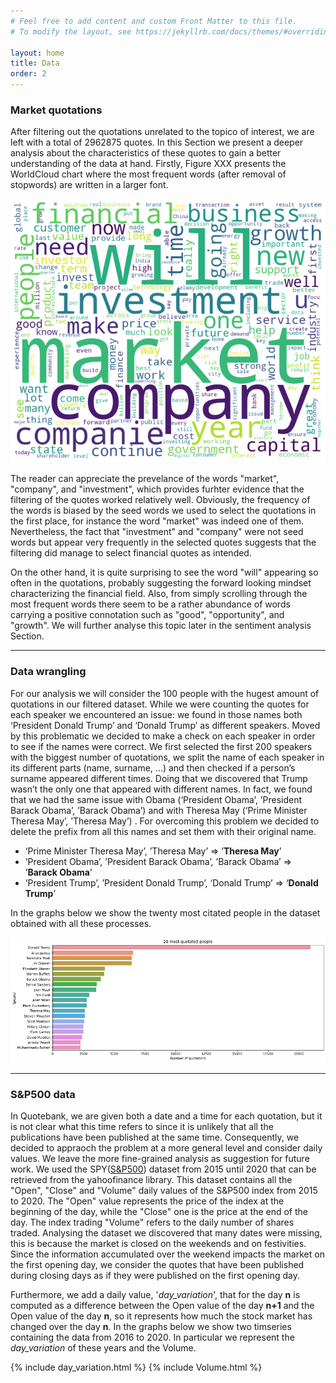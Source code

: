 ```yaml
---
# Feel free to add content and custom Front Matter to this file.
# To modify the layout, see https://jekyllrb.com/docs/themes/#overriding-theme-defaults

layout: home
title: Data
order: 2
---
```

### Market quotations
After filtering out the quotations unrelated to the topico of interest, we are left with a total of 2962875 quotes. In this Section we present a deeper analysis about the characteristics of these quotes to gain a better understanding of the data at hand. Firstly, Figure XXX presents the WorldCloud chart where the most frequent words (after removal of stopwords) are written in a larger font. 

![WordCloud chart of word frequency](./images/WordCloud.png "WordCloud chart")

The reader can appreciate the prevelance of the words "market", "company", and "investment", which provides furhter evidence that the filtering of the quotes worked relatively well. Obviously, the frequency of the words is biased by the seed words we used to select the quotations in the first place, for instance the word "market" was indeed one of them. Nevertheless, the fact that "investment" and "company" were not seed words but appear very frequently in the selected quotes suggests that the filtering did manage to select financial quotes as intended. 

On the other hand, it is quite surprising to see the word "will" appearing so often in the quotations, probably suggesting the forward looking mindset characterizing the financial field. Also, from simply scrolling through the most frequent words there seem to be a rather abundance of words carrying a positive connotation such as "good", "opportunity", and "growth". We will further analyse this topic later in the sentiment analysis Section. 

---

### Data wrangling
For our analysis we will consider the 100 people with the hugest amount of quotations in our filtered dataset. While we were counting the quotes for each speaker we encountered an issue: we found in those names both ‘President Donald Trump’ and ‘Donald Trump’ as different speakers. Moved by this problematic we decided to make a check on each speaker in order to see if the names were correct. We first selected the first 200 speakers with the biggest number of quotations, we split the name of each speaker in its different parts (name, surname, …) and then checked if a person’s surname appeared different times. Doing that we discovered that Trump wasn’t the only one that appeared with different names. In fact, we found that we had the same issue with Obama (‘President Obama’, ’President Barack Obama’, ’Barack Obama’) and with Theresa May (‘Prime Minister Theresa May’, ’Theresa May’) . For overcoming this problem we decided to delete the prefix from all this names and set them with their original name.
-	‘Prime Minister Theresa May’, ’Theresa May’ =>  ’__Theresa May__’
-	‘President Obama’, ’President Barack Obama’, ’Barack Obama’ =>  ’__Barack Obama__’
-	‘President Trump’, ’President Donald Trump’, ‘Donald Trump’ =>  ‘__Donald Trump__’


In the graphs below we show the twenty most citated people in the dataset obtained with all these processes.

![20 most quotated people](./images/data.png "20 most quotated people")

---


### S&P500 data
In Quotebank, we are given both a date and a time for each quotation, but it is not clear what this time refers to since it is unlikely that all the publications have been published at the same time. Consequently, we decided to appraoch the problem at a more general level and consider daily values. We leave the more fine-grained analysis as suggestion for future work. We used the SPY([S&P500](https://en.wikipedia.org/wiki/S%26P_500)) dataset from 2015 until 2020 that can be retrieved from the yahoofinance library. This dataset contains all the "Open", "Close" and "Volume" daily values of the S&P500 index from 2015 to 2020. The "Open" value represents the price of the index at the beginning of the day, while the "Close" one is the price at the end of the day. The index trading "Volume" refers to the daily number of shares traded. Analysing the dataset we discovered that many dates were missing, this is because the market is closed on the weekends and on festivities. Since the information accumulated over the weekend impacts the market on the first opening day, we consider the quotes that have been published during closing days as if they were published on the first opening day. 

Furthermore, we add a daily value, '_day_variation_', that for the day __n__ is computed as a difference between the Open value of the day __n+1__ and the Open value of the day __n__, so it represents how much the stock market has changed over the day __n__. In the graphs below we show two timseries containing the data from 2016 to 2020. In particular we represent the _day_variation_ of these years and the Volume.

{% include day_variation.html %}
{% include Volume.html %}





